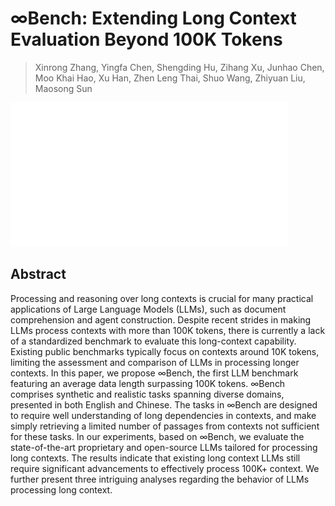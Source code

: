 # $\infty$Bench: Extending Long Context Evaluation Beyond 100K Tokens

> Xinrong Zhang, Yingfa Chen, Shengding Hu, Zihang Xu, Junhao Chen, Moo Khai Hao, Xu Han, Zhen Leng Thai, Shuo Wang, Zhiyuan Liu, Maosong Sun

![111](../../blank.jpg)

## Abstract

Processing and reasoning over long contexts is crucial for many practical
applications of Large Language Models (LLMs), such as document comprehension
and agent construction. Despite recent strides in making LLMs process contexts
with more than 100K tokens, there is currently a lack of a standardized
benchmark to evaluate this long-context capability. Existing public benchmarks
typically focus on contexts around 10K tokens, limiting the assessment and
comparison of LLMs in processing longer contexts. In this paper, we propose
$\infty$Bench, the first LLM benchmark featuring an average data length
surpassing 100K tokens. $\infty$Bench comprises synthetic and realistic tasks
spanning diverse domains, presented in both English and Chinese. The tasks in
$\infty$Bench are designed to require well understanding of long dependencies
in contexts, and make simply retrieving a limited number of passages from
contexts not sufficient for these tasks. In our experiments, based on
$\infty$Bench, we evaluate the state-of-the-art proprietary and open-source
LLMs tailored for processing long contexts. The results indicate that existing
long context LLMs still require significant advancements to effectively process
100K+ context. We further present three intriguing analyses regarding the
behavior of LLMs processing long context.
